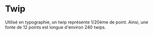 # Twip

Utilisé en typographie, un twip représente 1/20ème de point. Ainsi, une fonte de
12 points est longue d'environ 240 twips.

